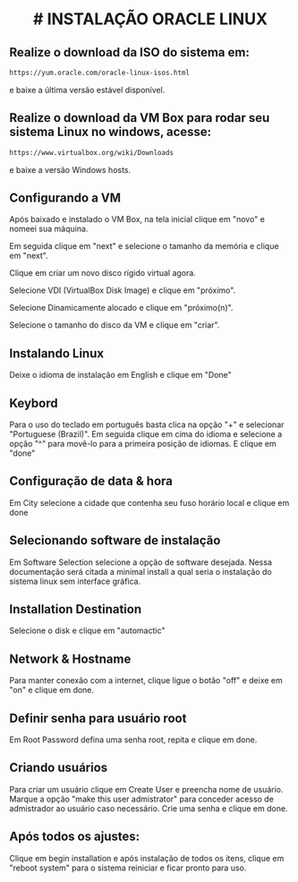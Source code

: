 <h1 align="center"># INSTALAÇÃO ORACLE LINUX </h1>

## Realize o download da ISO do sistema em: 
```bash
https://yum.oracle.com/oracle-linux-isos.html
``` 
e baixe a última versão estável disponível.

## Realize o download da VM Box para rodar seu sistema Linux no windows, acesse:
```bash
https://www.virtualbox.org/wiki/Downloads
```
e baixe a versão Windows hosts.

## Configurando a VM
Após baixado e instalado o VM Box, na tela inicial clique em "novo" e nomeei sua máquina.

Em seguida clique em "next" e selecione o tamanho da memória e clique em "next".

Clique em criar um novo disco rígido virtual agora.

Selecione VDI (VirtualBox Disk Image) e clique em "próximo".

Selecione Dinamicamente alocado e clique em "próximo(n)".

Selecione o tamanho do disco da VM e clique em "criar".


## Instalando Linux

Deixe o idioma de instalação em English e clique em "Done"

## Keybord

Para o uso do teclado em português basta clica na opção "+" e selecionar "Portuguese (Brazil)". Em seguida clique em cima do idioma e selecione a opção "^" para movê-lo para a primeira posição de idiomas. E clique em "done"

## Configuração de data & hora
Em City selecione a cidade que contenha seu fuso horário local e clique em done

## Selecionando software de instalação
Em Software Selection selecione a opção de software desejada. Nessa documentação será citada a minimal install a qual seria o instalação do sistema linux sem interface gráfica. 

## Installation Destination
Selecione o disk e clique em "automactic"

## Network & Hostname
Para manter conexão com a internet, clique ligue o botão "off" e deixe em "on" e clique em done.

## Definir senha para usuário root
Em Root Password defina uma senha root, repita e clique em done. 

## Criando usuários
Para criar um usuário clique em Create User e preencha nome de usuário.
Marque a opção "make this user admistrator" para conceder acesso de admistrador ao usuário caso necessário.
Crie uma senha e clique em done.

## Após todos os ajustes:
Clique em begin installation e após instalação de todos os itens, clique em "reboot system" para o sistema reiniciar e ficar pronto para uso.
